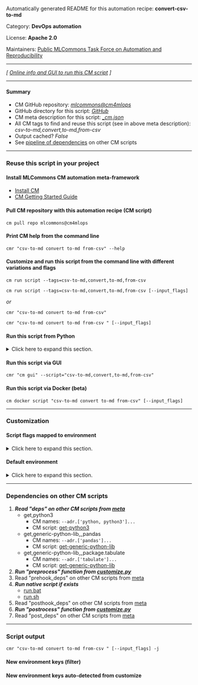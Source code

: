 Automatically generated README for this automation recipe: **convert-csv-to-md**

Category: **DevOps automation**

License: **Apache 2.0**

Maintainers: [Public MLCommons Task Force on Automation and Reproducibility](https://github.com/mlcommons/ck/blob/master/docs/taskforce.md)

---
*[ [Online info and GUI to run this CM script](https://access.cknowledge.org/playground/?action=scripts&name=convert-csv-to-md,200a95b80bee4a25) ]*

---
#### Summary

* CM GitHub repository: *[mlcommons@cm4mlops](https://github.com/mlcommons/cm4mlops/tree/dev)*
* GitHub directory for this script: *[GitHub](https://github.com/mlcommons/cm4mlops/tree/dev/script/convert-csv-to-md)*
* CM meta description for this script: *[_cm.json](_cm.json)*
* All CM tags to find and reuse this script (see in above meta description): *csv-to-md,convert,to-md,from-csv*
* Output cached? *False*
* See [pipeline of dependencies](#dependencies-on-other-cm-scripts) on other CM scripts


---
### Reuse this script in your project

#### Install MLCommons CM automation meta-framework

* [Install CM](https://access.cknowledge.org/playground/?action=install)
* [CM Getting Started Guide](https://github.com/mlcommons/ck/blob/master/docs/getting-started.md)

#### Pull CM repository with this automation recipe (CM script)

```cm pull repo mlcommons@cm4mlops```

#### Print CM help from the command line

````cmr "csv-to-md convert to-md from-csv" --help````

#### Customize and run this script from the command line with different variations and flags

`cm run script --tags=csv-to-md,convert,to-md,from-csv`

`cm run script --tags=csv-to-md,convert,to-md,from-csv [--input_flags]`

*or*

`cmr "csv-to-md convert to-md from-csv"`

`cmr "csv-to-md convert to-md from-csv " [--input_flags]`


#### Run this script from Python

<details>
<summary>Click here to expand this section.</summary>

```python

import cmind

r = cmind.access({'action':'run'
                  'automation':'script',
                  'tags':'csv-to-md,convert,to-md,from-csv'
                  'out':'con',
                  ...
                  (other input keys for this script)
                  ...
                 })

if r['return']>0:
    print (r['error'])

```

</details>


#### Run this script via GUI

```cmr "cm gui" --script="csv-to-md,convert,to-md,from-csv"```

#### Run this script via Docker (beta)

`cm docker script "csv-to-md convert to-md from-csv" [--input_flags]`

___
### Customization


#### Script flags mapped to environment
<details>
<summary>Click here to expand this section.</summary>

* `--csv_file=value`  &rarr;  `CM_CSV_FILE=value`
* `--md_file=value`  &rarr;  `CM_MD_FILE=value`

**Above CLI flags can be used in the Python CM API as follows:**

```python
r=cm.access({... , "csv_file":...}
```

</details>

#### Default environment

<details>
<summary>Click here to expand this section.</summary>

These keys can be updated via `--env.KEY=VALUE` or `env` dictionary in `@input.json` or using script flags.


</details>

___
### Dependencies on other CM scripts


  1. ***Read "deps" on other CM scripts from [meta](https://github.com/mlcommons/cm4mlops/tree/dev/script/convert-csv-to-md/_cm.json)***
     * get,python3
       * CM names: `--adr.['python, python3']...`
       - CM script: [get-python3](https://github.com/mlcommons/cm4mlops/tree/master/script/get-python3)
     * get,generic-python-lib,_pandas
       * CM names: `--adr.['pandas']...`
       - CM script: [get-generic-python-lib](https://github.com/mlcommons/cm4mlops/tree/master/script/get-generic-python-lib)
     * get,generic-python-lib,_package.tabulate
       * CM names: `--adr.['tabulate']...`
       - CM script: [get-generic-python-lib](https://github.com/mlcommons/cm4mlops/tree/master/script/get-generic-python-lib)
  1. ***Run "preprocess" function from [customize.py](https://github.com/mlcommons/cm4mlops/tree/dev/script/convert-csv-to-md/customize.py)***
  1. Read "prehook_deps" on other CM scripts from [meta](https://github.com/mlcommons/cm4mlops/tree/dev/script/convert-csv-to-md/_cm.json)
  1. ***Run native script if exists***
     * [run.bat](https://github.com/mlcommons/cm4mlops/tree/dev/script/convert-csv-to-md/run.bat)
     * [run.sh](https://github.com/mlcommons/cm4mlops/tree/dev/script/convert-csv-to-md/run.sh)
  1. Read "posthook_deps" on other CM scripts from [meta](https://github.com/mlcommons/cm4mlops/tree/dev/script/convert-csv-to-md/_cm.json)
  1. ***Run "postrocess" function from [customize.py](https://github.com/mlcommons/cm4mlops/tree/dev/script/convert-csv-to-md/customize.py)***
  1. Read "post_deps" on other CM scripts from [meta](https://github.com/mlcommons/cm4mlops/tree/dev/script/convert-csv-to-md/_cm.json)

___
### Script output
`cmr "csv-to-md convert to-md from-csv " [--input_flags] -j`
#### New environment keys (filter)

#### New environment keys auto-detected from customize
